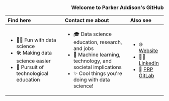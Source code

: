<div align='right'>

### Welcome to Parker Addison's GitHub

</div>
<div align='center'>

| Find here | Contact me about | Also see |
| :-- | :-- | :-- |
| <ul><li>🏄‍♂️ Fun with data science</li><li>🛠 Making data science easier</li><li>🌱 Pursuit of technological education</li></ul> | <ul><li>🎓 Data science education, research, and jobs</li><li>🤖 Machine learning, technology, and societal implications</li><li>✨ Cool things you're doing with data science!</li></ul> | <ul><li>🌐 <a href='https://parkeraddison.com>parkeraddison.com'>Website</a></li><li>👨‍💼 <a href='https://linkedin.com/in/parkeraddison'>LinkedIn</a></li><li>🦐 <a href='https://gitlab.nautilus.optiputer.net/parkeraddison'>PRP GitLab</a></li></ul>

</div>
